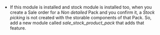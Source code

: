 - If this module is installed and stock module is installed too, when
  you create a Sale order for a *Non detailed* Pack and you confirm it,
  a *Stock picking* is not created with the storable components of that
  Pack. So, add a new module called *sale_stock_product_pack* that adds
  that feature.
